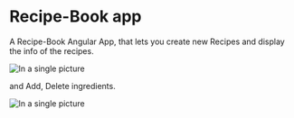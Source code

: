# Recipe-Book app

A Recipe-Book Angular App, that lets you create new Recipes and display the info of the recipes.

![In a single picture](https://i.imgur.com/UrzLhO4.png)


and Add, Delete ingredients.

![In a single picture](https://i.imgur.com/b00yhd0.png)
